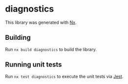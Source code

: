 # diagnostics

This library was generated with [Nx](https://nx.dev).

## Building

Run `nx build diagnostics` to build the library.

## Running unit tests

Run `nx test diagnostics` to execute the unit tests via [Jest](https://jestjs.io).
